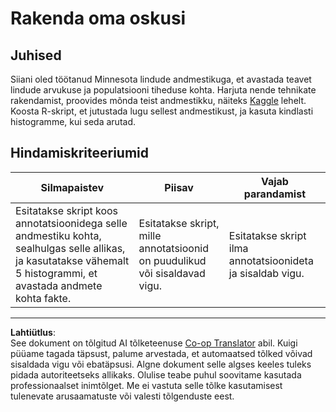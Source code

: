 <!--
CO_OP_TRANSLATOR_METADATA:
{
  "original_hash": "a233d542512136c4dd29aad38ca0175f",
  "translation_date": "2025-10-11T15:58:22+00:00",
  "source_file": "3-Data-Visualization/R/10-visualization-distributions/assignment.md",
  "language_code": "et"
}
-->
# Rakenda oma oskusi

## Juhised

Siiani oled töötanud Minnesota lindude andmestikuga, et avastada teavet lindude arvukuse ja populatsiooni tiheduse kohta. Harjuta nende tehnikate rakendamist, proovides mõnda teist andmestikku, näiteks [Kaggle](https://www.kaggle.com/) lehelt. Koosta R-skript, et jutustada lugu sellest andmestikust, ja kasuta kindlasti histogramme, kui seda arutad.

## Hindamiskriteeriumid

Silmapaistev | Piisav | Vajab parandamist
--- | --- | -- |
Esitatakse skript koos annotatsioonidega selle andmestiku kohta, sealhulgas selle allikas, ja kasutatakse vähemalt 5 histogrammi, et avastada andmete kohta fakte. | Esitatakse skript, mille annotatsioonid on puudulikud või sisaldavad vigu. | Esitatakse skript ilma annotatsioonideta ja sisaldab vigu.

---

**Lahtiütlus**:  
See dokument on tõlgitud AI tõlketeenuse [Co-op Translator](https://github.com/Azure/co-op-translator) abil. Kuigi püüame tagada täpsust, palume arvestada, et automaatsed tõlked võivad sisaldada vigu või ebatäpsusi. Algne dokument selle algses keeles tuleks pidada autoriteetseks allikaks. Olulise teabe puhul soovitame kasutada professionaalset inimtõlget. Me ei vastuta selle tõlke kasutamisest tulenevate arusaamatuste või valesti tõlgenduste eest.